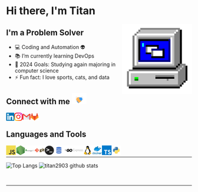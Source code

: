 # Hi there, I'm Titan

<img align="right" alt="PC GIF" src="https://github.com/titan2903/titan2903/blob/main/Assets/PC.gif" width="190" />

## I'm a Problem Solver

- 💻 Coding and Automation 👽
- 📚 I’m currently learning DevOps 
- 🥅 2024 Goals: Studying again majoring in computer science
- ⚡ Fun fact: I love sports, cats, and data

## Connect with me <img src="https://github.com/titan2903/titan2903/blob/main/Assets/Handshake.gif" width="40px" height="30px">

[<img align="left" alt="LinkedIn" width="22px" src="https://github.com/titan2903/titan2903/blob/main/Assets/Linkedin.svg" />][linkedin]
[<img align="left" alt="Instagram" width="22px" src="https://github.com/titan2903/titan2903/blob/main/Assets/Instagram.svg" />][instagram]
[<img align="left" alt="Gmail" width="22px" src="https://github.com/titan2903/titan2903/blob/main/Assets/Gmail.svg" />][gmail]
[<img align="left" alt="Gmail" width="22px" src="https://github.com/titan2903/titan2903/blob/main/Assets/gitlab-icon.svg" />][gitlab]

<br />

## Languages and Tools

<img align="left" alt="JavaScript" width="26px" src="https://raw.githubusercontent.com/github/explore/80688e429a7d4ef2fca1e82350fe8e3517d3494d/topics/javascript/javascript.png" />
<img align="left" alt="Node.js" width="26px" src="https://raw.githubusercontent.com/github/explore/80688e429a7d4ef2fca1e82350fe8e3517d3494d/topics/nodejs/nodejs.png" />
<img align="left" alt="MongoDB" width="26px" src="https://raw.githubusercontent.com/github/explore/80688e429a7d4ef2fca1e82350fe8e3517d3494d/topics/mongodb/mongodb.png" />
<img align="left" alt="Git" width="26px" src="https://raw.githubusercontent.com/github/explore/80688e429a7d4ef2fca1e82350fe8e3517d3494d/topics/git/git.png" />
<img align="left" alt="Terminal" width="26px" src="https://raw.githubusercontent.com/github/explore/80688e429a7d4ef2fca1e82350fe8e3517d3494d/topics/terminal/terminal.png" />
<img align="left" alt="SQL" width="26px" src="https://raw.githubusercontent.com/github/explore/80688e429a7d4ef2fca1e82350fe8e3517d3494d/topics/sql/sql.png" />
<img align="left" alt="Go" width="26px" src="https://raw.githubusercontent.com/github/explore/78df643247d429f6cc873026c0622819ad797942/topics/go/go.png" />
<img align="left" alt="Express" width="26px" src="https://raw.githubusercontent.com/github/explore/78df643247d429f6cc873026c0622819ad797942/topics/express/express.png" />
<img align="left" alt="Linux" width="26px" src="https://raw.githubusercontent.com/github/explore/78df643247d429f6cc873026c0622819ad797942/topics/linux/linux.png" />
<img align="left" alt="Docker" width="26px" src="https://raw.githubusercontent.com/github/explore/78df643247d429f6cc873026c0622819ad797942/topics/docker/docker.png" />
<img align="left" alt="Typescript" width="26px" src="https://raw.githubusercontent.com/github/explore/78df643247d429f6cc873026c0622819ad797942/topics/typescript/typescript.png" />
<img align="left" alt="Typescript" width="26px" src="https://raw.githubusercontent.com/github/explore/78df643247d429f6cc873026c0622819ad797942/topics/python/python.png" />

<br />

---

![Top Langs](https://github-readme-stats.vercel.app/api/top-langs/?username=titan2903&hide=html&layout=compact)
![titan2903 github stats](https://github-readme-stats.vercel.app/api?username=titan2903&count_private=true&theme=onedark&rank_icon=github&bg_color=30,e96443,904e95\&title_color=fff\&text_color=fff)

<br />

---

[instagram]: https://www.instagram.com/i_amdevelop/
[linkedin]: https://www.linkedin.com/in/titanio-yudista-153b79192/
[gmail]: mailto:titanioyudista98@gmail.com
[gitlab]: https://gitlab.com/titan03
